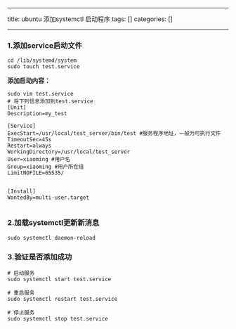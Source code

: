 
--- 
title:  ubuntu 添加systemctl 启动程序 
tags: []
categories: [] 

---
### 1.添加service启动文件

```
cd /lib/systemd/system
sudo touch test.service

```

**添加启动内容：**

```
sudo vim test.service
# 将下列信息添加到test.service
[Unit]
Description=my_test

[Service]
ExecStart=/usr/local/test_server/bin/test #服务程序地址，一般为可执行文件
TimeoutSec=45s
Restart=always
WorkingDirectory=/usr/local/test_server
User=xiaoming #用户名
Group=xiaoming #用户所在组
LimitNOFILE=65535/


[Install]
WantedBy=multi-user.target


```

### 2.加载systemctl更新新消息

```
sudo systemctl daemon-reload

```

### 3.验证是否添加成功

```
# 启动服务
sudo systemctl start test.service

# 重启服务
sudo systemctl restart test.service

# 停止服务
sudo systemctl stop test.service

```
